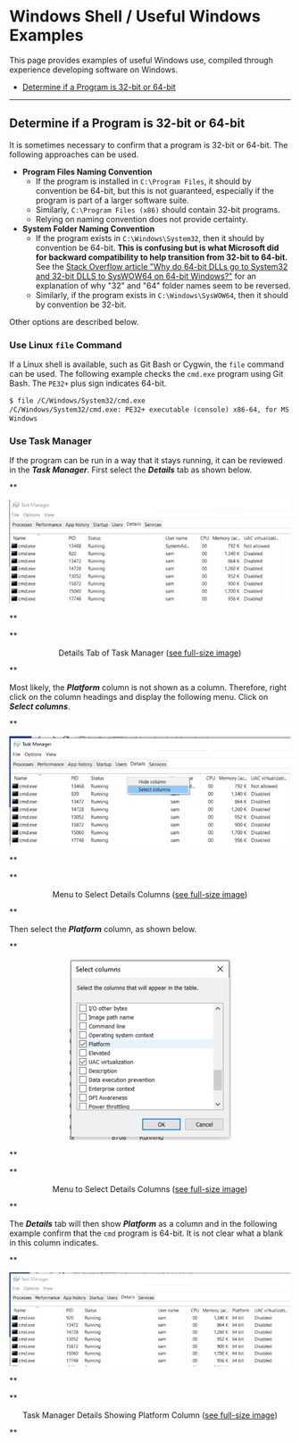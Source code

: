 # Windows Shell / Useful Windows Examples #

This page provides examples of useful Windows use, compiled through experience developing software on Windows.

* [Determine if a Program is 32-bit or 64-bit](#determine-if-a-program-is-32-bit-or-64-bit)

--------------

## Determine if a Program is 32-bit or 64-bit ##

It is sometimes necessary to confirm that a program is 32-bit or 64-bit.
The following approaches can be used.

* **Program Files Naming Convention**
	+ If the program is installed in `C:\Program Files`, it should by convention be 64-bit,
	but this is not guaranteed, especially if the program is part of a larger software suite.
	+ Similarly, `C:\Program Files (x86)` should contain 32-bit programs.
	+ Relying on naming convention does not provide certainty.
* **System Folder Naming Convention**
	+ If the program exists in `C:\Windows\System32`, then it should by convention be 64-bit.
	**This is confusing but is what Microsoft did for backward compatibility to help transition from 32-bit to 64-bit.**
	See the [Stack Overflow article "Why do 64-bit DLLs go to System32 and 32-bit DLLS to SysWOW64 on 64-bit Windows?"](https://stackoverflow.com/questions/949959/why-do-64-bit-dlls-go-to-system32-and-32-bit-dlls-to-syswow64-on-64-bit-windows)
	for an explanation of why "32" and "64" folder names seem to be reversed.
	+ Similarly, if the program exists in `C:\Windows\SysWOW64`, then it should by convention be 32-bit.

Other options are described below.

### Use Linux `file` Command ###

If a Linux shell is available, such as Git Bash or Cygwin, the `file` command can be used.
The following example checks the `cmd.exe` program using Git Bash.
The `PE32+` plus sign indicates 64-bit.

```
$ file /C/Windows/System32/cmd.exe
/C/Windows/System32/cmd.exe: PE32+ executable (console) x86-64, for MS Windows
```

### Use Task Manager ###

If the program can be run in a way that it stays running, it can be reviewed in the ***Task Manager***.
First select the ***Details*** tab as shown below.

**<p style="text-align: center;">
![64-bit-taskmgr1](images/64-bit-taskmgr1.png)
</p>**

**<p style="text-align: center;">
Details Tab of Task Manager (<a href="../images/64-bit-taskmgr1.png">see full-size image</a>)
</p>**

Most likely, the ***Platform*** column is not shown as a column.
Therefore, right click on the column headings and display the following menu.
Click on ***Select columns***.

**<p style="text-align: center;">
![64-bit-taskmgr2](images/64-bit-taskmgr2.png)
</p>**

**<p style="text-align: center;">
Menu to Select Details Columns (<a href="../images/64-bit-taskmgr2.png">see full-size image</a>)
</p>**

Then select the ***Platform*** column, as shown below.

**<p style="text-align: center;">
![64-bit-taskmgr3](images/64-bit-taskmgr3.png)
</p>**

**<p style="text-align: center;">
Menu to Select Details Columns (<a href="../images/64-bit-taskmgr3.png">see full-size image</a>)
</p>**

The ***Details*** tab will then show ***Platform*** as a column and in the following example confirm
that the `cmd` program is 64-bit.  It is not clear what a blank in this column indicates.

**<p style="text-align: center;">
![64-bit-taskmgr4](images/64-bit-taskmgr4.png)
</p>**

**<p style="text-align: center;">
Task Manager Details Showing Platform Column (<a href="../images/64-bit-taskmgr4.png">see full-size image</a>)
</p>**
